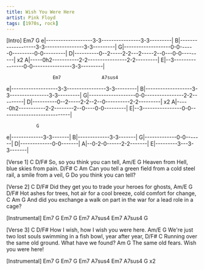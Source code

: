 ```yaml
---
title: Wish You Were Here
artist: Pink Floyd
tags: [1970s, rock]
---
```


[Intro]
                     Em7                G
e|-------------------3-3----------------3-3---------|
B|-------------------3-3----------------3-3---------|
G|-------------------0-0------0---------0-0---------|
D|----------0--2-----2-2---2-----2--0---0-0---------| x2
A|-----0h2-----------2-2----------------2-2---------|
E|--3----------------0-0----------------3-3---------|
 
                     Em7               A7sus4
e|-------------------3-3----------------3-3---------|
B|-------------------3-3----------------3-3---------|
G|-------------------0-0----------------2-2---------|
D|----------0--2-----2-2--2--0----------2-2---------| x2
A|-----0h2-----------2-2--------2--0----0-0---------|
E|--3----------------0-0----------------------------|
 
               G
e|-------------3-3-------|
B|-------------3-3-------|
G|-------------0-0-------|
D|-------------0-0-------|
A|--0-2-0------2-2-------|
E|---------3---3-3-------|
 
 
[Verse 1]
C                         D/F#
So, so you think you can tell,
             Am/E                   G
Heaven from Hell, blue skies from pain.
                     D/F#                      C                    Am
Can you tell a green field from a cold steel rail, a smile from a veil,
                      G
Do you think you can tell?
 
[Verse 2]
                      C                   D/F#
Did they get you to trade your heroes for ghosts,
                Am/E                  G                             D/F#
Hot ashes for trees, hot air for a cool breeze, cold comfort for change,
                  C                        Am                         G
And did you exchange a walk on part in the war for a lead role in a cage?
 
[Instrumental]
Em7  G  Em7  G  Em7  A7sus4  Em7  A7sus4  G
 
[Verse 3]
C                               D/F#
How I wish, how I wish you were here.
           Am/E                                    G
We're just two lost souls swimming in a fish bowl, year after year,
D/F#                               C
 Running over the same old ground. What have we found?
             Am                         G
The same old fears. Wish you were here!
 
[Instrumental]
Em7  G  Em7  G  Em7  A7sus4  Em7  A7sus4  G  x2